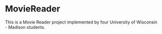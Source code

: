 # MovieReader

This is a Movie Reader project implemented by four University of Wisconsin - Madison students. 
